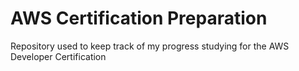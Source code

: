 # AWS Certification Preparation
Repository used to keep track of my progress studying for the AWS Developer Certification
